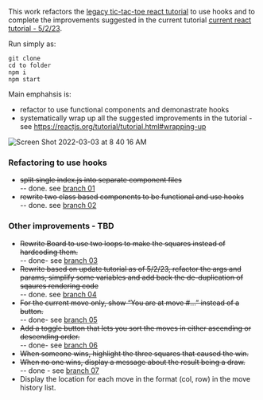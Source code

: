 This work refactors the [legacy tic-tac-toe react tutorial](https://legacy.reactjs.org/tutorial/tutorial.html) to use hooks and to complete the improvements suggested in the current tutorial [current react tutorial - 5/2/23](https://react.dev/learn/tutorial-tic-tac-toe#wrapping-up).  

Run simply as:
```
git clone
cd to folder
npm i
npm start
```

Main emphahsis is:  
- refactor to use functional components and demonastrate hooks
- systematically wrap up all the suggested improvements in the tutorial - see https://reactjs.org/tutorial/tutorial.html#wrapping-up

![Screen Shot 2022-03-03 at 8 40 16 AM](https://user-images.githubusercontent.com/627740/156610041-59b38fba-8868-4b5f-b355-7cd1cbe329c4.png)

### Refactoring to use hooks ###
- ~~split single index.js into separate component files~~  
-- done. see [branch 01](https://github.com/bganguly/tic-tac-toe-using-functional-components/tree/01-split-indexjs-into-individual-files)  
- ~~rewrite two class based components to be functional and use hooks~~  
-- done. see [branch 02](https://github.com/bganguly/tic-tac-toe-using-functional-components/tree/02-use-functional-components-and-hooks)

### Other improvements - TBD ###
- ~~Rewrite Board to use two loops to make the squares instead of hardcoding them.~~  
-- done- see [branch 03](https://github.com/bganguly/tic-tac-toe-using-functional-components/tree/03-removed-hard-coded-repitition-in-boardjs)  
- ~~Rewrite based on update tutorial as of 5/2/23, refactor the args and params, simplify some variables and add back the de-duplication of sqaures rendering code~~  
-- done. see [branch 04](https://github.com/bganguly/tic-tac-toe-using-functional-components/tree/04-refactored-certain-props-and-variables)  
- ~~For the current move only, show “You are at move #…” instead of a button.~~  
-- done- see [branch 05](https://github.com/bganguly/tic-tac-toe-using-functional-components/tree/05-show-text-instead-of-button-for-current-move)  
- ~~Add a toggle button that lets you sort the moves in either ascending or descending order.~~  
-- done- see [branch 06](https://github.com/bganguly/tic-tac-toe-using-functional-components/tree/06-allow-moves-to-be-sorted)  
- ~~When someone wins, highlight the three squares that caused the win.~~
- ~~When no one wins, display a message about the result being a draw.~~  
-- done - see [branch 07](https://github.com/bganguly/tic-tac-toe-using-functional-components/tree/07-highlight-winning-squares) 
- Display the location for each move in the format (col, row) in the move history list.  
